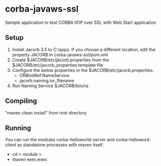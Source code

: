 corba-javaws-ssl
================

Sample application to test CORBA IIOP over SSL with Web Start application

Setup
-----
1. Install Jacorb 3.5 to C:\apps. If you choose a different location, edit the property JACORB in corba-javaws-ssl/pom.xml
2. Create $JACORB/etc/jacorb.properties from the $JACORB/etc/jacorb_properties.template file
3. Configure the below properties in the $JACORB/etc/jacorb.properties.
   * ORBInitRef.NameService
   * jacorb.naming.ior_filename
4. Run Naming Service $JACORB/bin/ns

Compiling
---------
"maven clean install" from root directory

Running
-------
You can run the modules corba-helloworld-server and corba-helloword-client as standalone processes with maven itself.
* cd < module >
* maven exec:exec

